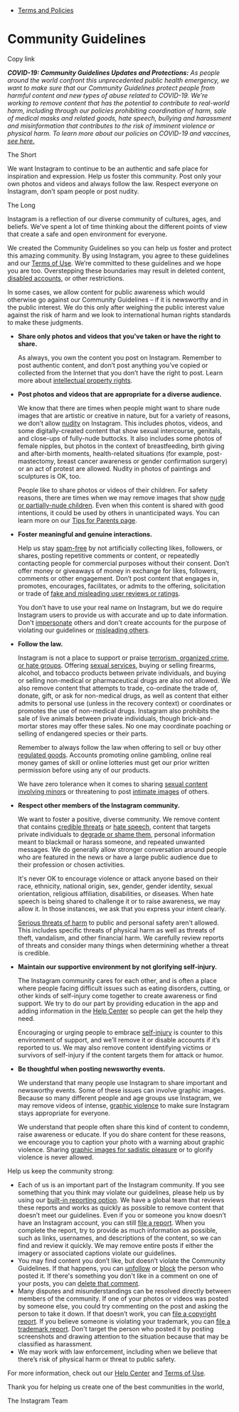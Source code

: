 *   [Terms and Policies](https://help.instagram.com/1417489251945243/?helpref=breadcrumb)

Community Guidelines
====================

Copy link

_**COVID-19: Community Guidelines Updates and Protections:** As people around the world confront this unprecedented public health emergency, we want to make sure that our Community Guidelines protect people from harmful content and new types of abuse related to COVID-19. We’re working to remove content that has the potential to contribute to real-world harm, including through our policies prohibiting coordination of harm, sale of medical masks and related goods, hate speech, bullying and harassment and misinformation that contributes to the risk of imminent violence or physical harm. To learn more about our policies on COVID-19 and vaccines, [see here.](https://help.instagram.com/697825587576762?helpref=faq_content)_

The Short

We want Instagram to continue to be an authentic and safe place for inspiration and expression. Help us foster this community. Post only your own photos and videos and always follow the law. Respect everyone on Instagram, don’t spam people or post nudity.

The Long

Instagram is a reflection of our diverse community of cultures, ages, and beliefs. We’ve spent a lot of time thinking about the different points of view that create a safe and open environment for everyone.

We created the Community Guidelines so you can help us foster and protect this amazing community. By using Instagram, you agree to these guidelines and our [Terms of Use](https://www.instagram.com/legal/terms). We’re committed to these guidelines and we hope you are too. Overstepping these boundaries may result in deleted content, [disabled accounts](https://help.instagram.com/366993040048856?helpref=faq_content), or other restrictions.

In some cases, we allow content for public awareness which would otherwise go against our Community Guidelines – if it is newsworthy and in the public interest. We do this only after weighing the public interest value against the risk of harm and we look to international human rights standards to make these judgments.

*   **Share only photos and videos that you’ve taken or have the right to share.**
    
    As always, you own the content you post on Instagram. Remember to post authentic content, and don’t post anything you’ve copied or collected from the Internet that you don’t have the right to post. Learn more about [intellectual property rights](https://help.instagram.com/126382350847838?helpref=faq_content).
    
*   **Post photos and videos that are appropriate for a diverse audience.**
    
    We know that there are times when people might want to share nude images that are artistic or creative in nature, but for a variety of reasons, we don’t allow [nudity](https://l.instagram.com/?u=https%3A%2F%2Fwww.facebook.com%2Fcommunitystandards%2Fadult_nudity_sexual_activity&e=AT1Ywf80p5BVR1_tj9TPtjyyMDBLn1aTtbSMWZCXICB7z36C3uv2W6OQCXnkwOxiTllwS1R70Vg6Ki9tKDkGuYVB5hs3S6Aylz09JEd-SxaUwMJ6HEGjwJ58lCWJQCntttBkzHaFu7zQ5iLSKgka0g) on Instagram. This includes photos, videos, and some digitally-created content that show sexual intercourse, genitals, and close-ups of fully-nude buttocks. It also includes some photos of female nipples, but photos in the context of breastfeeding, birth giving and after-birth moments, health-related situations (for example, post-mastectomy, breast cancer awareness or gender confirmation surgery) or an act of protest are allowed. Nudity in photos of paintings and sculptures is OK, too.
    
    People like to share photos or videos of their children. For safety reasons, there are times when we may remove images that show [nude or partially-nude children](https://l.instagram.com/?u=https%3A%2F%2Fwww.facebook.com%2Fcommunitystandards%2Fchild_nudity_sexual_exploitation&e=AT1Ywf80p5BVR1_tj9TPtjyyMDBLn1aTtbSMWZCXICB7z36C3uv2W6OQCXnkwOxiTllwS1R70Vg6Ki9tKDkGuYVB5hs3S6Aylz09JEd-SxaUwMJ6HEGjwJ58lCWJQCntttBkzHaFu7zQ5iLSKgka0g). Even when this content is shared with good intentions, it could be used by others in unanticipated ways. You can learn more on our [Tips for Parents page](https://help.instagram.com/154475974694511/?helpref=faq_content).
    
*   **Foster meaningful and genuine interactions.**
    
    Help us stay [spam-free](https://l.instagram.com/?u=https%3A%2F%2Fwww.facebook.com%2Fcommunitystandards%2Fspam&e=AT1Ywf80p5BVR1_tj9TPtjyyMDBLn1aTtbSMWZCXICB7z36C3uv2W6OQCXnkwOxiTllwS1R70Vg6Ki9tKDkGuYVB5hs3S6Aylz09JEd-SxaUwMJ6HEGjwJ58lCWJQCntttBkzHaFu7zQ5iLSKgka0g) by not artificially collecting likes, followers, or shares, posting repetitive comments or content, or repeatedly contacting people for commercial purposes without their consent. Don’t offer money or giveaways of money in exchange for likes, followers, comments or other engagement. Don’t post content that engages in, promotes, encourages, facilitates, or admits to the offering, solicitation or trade of [fake and misleading user reviews or ratings](https://l.instagram.com/?u=https%3A%2F%2Fwww.facebook.com%2Fcommunitystandards%2Ffraud_deception&e=AT1Ywf80p5BVR1_tj9TPtjyyMDBLn1aTtbSMWZCXICB7z36C3uv2W6OQCXnkwOxiTllwS1R70Vg6Ki9tKDkGuYVB5hs3S6Aylz09JEd-SxaUwMJ6HEGjwJ58lCWJQCntttBkzHaFu7zQ5iLSKgka0g).
    
    You don’t have to use your real name on Instagram, but we do require Instagram users to provide us with accurate and up to date information. Don't [impersonate](https://l.instagram.com/?u=https%3A%2F%2Fwww.facebook.com%2Fcommunitystandards%2Fmisrepresentation&e=AT1Ywf80p5BVR1_tj9TPtjyyMDBLn1aTtbSMWZCXICB7z36C3uv2W6OQCXnkwOxiTllwS1R70Vg6Ki9tKDkGuYVB5hs3S6Aylz09JEd-SxaUwMJ6HEGjwJ58lCWJQCntttBkzHaFu7zQ5iLSKgka0g) others and don't create accounts for the purpose of violating our guidelines or [misleading others](https://l.instagram.com/?u=https%3A%2F%2Ftransparency.fb.com%2Fpolicies%2Fcommunity-standards%2Finauthentic-behavior%2F&e=AT1Ywf80p5BVR1_tj9TPtjyyMDBLn1aTtbSMWZCXICB7z36C3uv2W6OQCXnkwOxiTllwS1R70Vg6Ki9tKDkGuYVB5hs3S6Aylz09JEd-SxaUwMJ6HEGjwJ58lCWJQCntttBkzHaFu7zQ5iLSKgka0g).
    
*   **Follow the law.**
    
    Instagram is not a place to support or praise [terrorism, organized crime, or hate groups](https://l.instagram.com/?u=https%3A%2F%2Fwww.facebook.com%2Fcommunitystandards%2Fdangerous_individuals_organizations&e=AT1Ywf80p5BVR1_tj9TPtjyyMDBLn1aTtbSMWZCXICB7z36C3uv2W6OQCXnkwOxiTllwS1R70Vg6Ki9tKDkGuYVB5hs3S6Aylz09JEd-SxaUwMJ6HEGjwJ58lCWJQCntttBkzHaFu7zQ5iLSKgka0g). Offering [sexual services](https://l.instagram.com/?u=https%3A%2F%2Fwww.facebook.com%2Fcommunitystandards%2Fsexual_solicitation&e=AT1Ywf80p5BVR1_tj9TPtjyyMDBLn1aTtbSMWZCXICB7z36C3uv2W6OQCXnkwOxiTllwS1R70Vg6Ki9tKDkGuYVB5hs3S6Aylz09JEd-SxaUwMJ6HEGjwJ58lCWJQCntttBkzHaFu7zQ5iLSKgka0g), buying or selling firearms, alcohol, and tobacco products between private individuals, and buying or selling non-medical or pharmaceutical drugs are also not allowed. We also remove content that attempts to trade, co-ordinate the trade of, donate, gift, or ask for non-medical drugs, as well as content that either admits to personal use (unless in the recovery context) or coordinates or promotes the use of non-medical drugs. Instagram also prohibits the sale of live animals between private individuals, though brick-and-mortar stores may offer these sales. No one may coordinate poaching or selling of endangered species or their parts.
    
    Remember to always follow the law when offering to sell or buy other [regulated goods](https://l.instagram.com/?u=https%3A%2F%2Fwww.facebook.com%2Fcommunitystandards%2Fregulated_goods&e=AT1Ywf80p5BVR1_tj9TPtjyyMDBLn1aTtbSMWZCXICB7z36C3uv2W6OQCXnkwOxiTllwS1R70Vg6Ki9tKDkGuYVB5hs3S6Aylz09JEd-SxaUwMJ6HEGjwJ58lCWJQCntttBkzHaFu7zQ5iLSKgka0g). Accounts promoting online gambling, online real money games of skill or online lotteries must get our prior written permission before using any of our products.
    
    We have zero tolerance when it comes to sharing [sexual content involving minors](https://l.instagram.com/?u=https%3A%2F%2Fwww.facebook.com%2Fcommunitystandards%2Fchild_nudity_sexual_exploitation&e=AT1Ywf80p5BVR1_tj9TPtjyyMDBLn1aTtbSMWZCXICB7z36C3uv2W6OQCXnkwOxiTllwS1R70Vg6Ki9tKDkGuYVB5hs3S6Aylz09JEd-SxaUwMJ6HEGjwJ58lCWJQCntttBkzHaFu7zQ5iLSKgka0g) or threatening to post [intimate images](https://l.instagram.com/?u=https%3A%2F%2Fwww.facebook.com%2Fcommunitystandards%2Fsexual_exploitation_adults&e=AT1Ywf80p5BVR1_tj9TPtjyyMDBLn1aTtbSMWZCXICB7z36C3uv2W6OQCXnkwOxiTllwS1R70Vg6Ki9tKDkGuYVB5hs3S6Aylz09JEd-SxaUwMJ6HEGjwJ58lCWJQCntttBkzHaFu7zQ5iLSKgka0g) of others.
    
*   **Respect other members of the Instagram community.**
    
    We want to foster a positive, diverse community. We remove content that contains [credible threats](https://l.instagram.com/?u=https%3A%2F%2Fwww.facebook.com%2Fcommunitystandards%2Fcredible_violence&e=AT1Ywf80p5BVR1_tj9TPtjyyMDBLn1aTtbSMWZCXICB7z36C3uv2W6OQCXnkwOxiTllwS1R70Vg6Ki9tKDkGuYVB5hs3S6Aylz09JEd-SxaUwMJ6HEGjwJ58lCWJQCntttBkzHaFu7zQ5iLSKgka0g) or [hate speech](https://l.instagram.com/?u=https%3A%2F%2Fwww.facebook.com%2Fcommunitystandards%2Fhate_speech&e=AT1Ywf80p5BVR1_tj9TPtjyyMDBLn1aTtbSMWZCXICB7z36C3uv2W6OQCXnkwOxiTllwS1R70Vg6Ki9tKDkGuYVB5hs3S6Aylz09JEd-SxaUwMJ6HEGjwJ58lCWJQCntttBkzHaFu7zQ5iLSKgka0g), content that targets private individuals to [degrade or shame them](https://l.instagram.com/?u=https%3A%2F%2Fwww.facebook.com%2Fcommunitystandards%2Fbullying&e=AT1Ywf80p5BVR1_tj9TPtjyyMDBLn1aTtbSMWZCXICB7z36C3uv2W6OQCXnkwOxiTllwS1R70Vg6Ki9tKDkGuYVB5hs3S6Aylz09JEd-SxaUwMJ6HEGjwJ58lCWJQCntttBkzHaFu7zQ5iLSKgka0g), personal information meant to blackmail or harass someone, and repeated unwanted messages. We do generally allow stronger conversation around people who are featured in the news or have a large public audience due to their profession or chosen activities.
    
    It's never OK to encourage violence or attack anyone based on their race, ethnicity, national origin, sex, gender, gender identity, sexual orientation, religious affiliation, disabilities, or diseases. When hate speech is being shared to challenge it or to raise awareness, we may allow it. In those instances, we ask that you express your intent clearly.
    
    [Serious threats of harm](https://l.instagram.com/?u=https%3A%2F%2Fwww.facebook.com%2Fcommunitystandards%2Fcredible_violence&e=AT1Ywf80p5BVR1_tj9TPtjyyMDBLn1aTtbSMWZCXICB7z36C3uv2W6OQCXnkwOxiTllwS1R70Vg6Ki9tKDkGuYVB5hs3S6Aylz09JEd-SxaUwMJ6HEGjwJ58lCWJQCntttBkzHaFu7zQ5iLSKgka0g) to public and personal safety aren't allowed. This includes specific threats of physical harm as well as threats of theft, vandalism, and other financial harm. We carefully review reports of threats and consider many things when determining whether a threat is credible.
    
*   **Maintain our supportive environment by not glorifying self-injury.**
    
    The Instagram community cares for each other, and is often a place where people facing difficult issues such as eating disorders, cutting, or other kinds of self-injury come together to create awareness or find support. We try to do our part by providing education in the app and adding information in the [Help Center](https://help.instagram.com/) so people can get the help they need.
    
    Encouraging or urging people to embrace [self-injury](https://l.instagram.com/?u=https%3A%2F%2Fwww.facebook.com%2Fcommunitystandards%2Fsuicide_self_injury_violence&e=AT1Ywf80p5BVR1_tj9TPtjyyMDBLn1aTtbSMWZCXICB7z36C3uv2W6OQCXnkwOxiTllwS1R70Vg6Ki9tKDkGuYVB5hs3S6Aylz09JEd-SxaUwMJ6HEGjwJ58lCWJQCntttBkzHaFu7zQ5iLSKgka0g) is counter to this environment of support, and we’ll remove it or disable accounts if it’s reported to us. We may also remove content identifying victims or survivors of self-injury if the content targets them for attack or humor.
    
*   **Be thoughtful when posting newsworthy events.**
    
    We understand that many people use Instagram to share important and newsworthy events. Some of these issues can involve graphic images. Because so many different people and age groups use Instagram, we may remove videos of intense, [graphic violence](https://l.instagram.com/?u=https%3A%2F%2Fwww.facebook.com%2Fcommunitystandards%2Fgraphic_violence&e=AT1Ywf80p5BVR1_tj9TPtjyyMDBLn1aTtbSMWZCXICB7z36C3uv2W6OQCXnkwOxiTllwS1R70Vg6Ki9tKDkGuYVB5hs3S6Aylz09JEd-SxaUwMJ6HEGjwJ58lCWJQCntttBkzHaFu7zQ5iLSKgka0g) to make sure Instagram stays appropriate for everyone.
    
    We understand that people often share this kind of content to condemn, raise awareness or educate. If you do share content for these reasons, we encourage you to caption your photo with a warning about graphic violence. Sharing [graphic images for sadistic pleasure](https://l.instagram.com/?u=https%3A%2F%2Fwww.facebook.com%2Fcommunitystandards%2Fcruel_insensitive&e=AT1Ywf80p5BVR1_tj9TPtjyyMDBLn1aTtbSMWZCXICB7z36C3uv2W6OQCXnkwOxiTllwS1R70Vg6Ki9tKDkGuYVB5hs3S6Aylz09JEd-SxaUwMJ6HEGjwJ58lCWJQCntttBkzHaFu7zQ5iLSKgka0g) or to glorify violence is never allowed.
    

Help us keep the community strong:

*   Each of us is an important part of the Instagram community. If you see something that you think may violate our guidelines, please help us by using our [built-in reporting option](https://help.instagram.com/165828726894770?helpref=faq_content). We have a global team that reviews these reports and works as quickly as possible to remove content that doesn’t meet our guidelines. Even if you or someone you know doesn’t have an Instagram account, you can still [file a report](https://help.instagram.com/contact/383679321740945). When you complete the report, try to provide as much information as possible, such as links, usernames, and descriptions of the content, so we can find and review it quickly. We may remove entire posts if either the imagery or associated captions violate our guidelines.
*   You may find content you don’t like, but doesn’t violate the Community Guidelines. If that happens, you can [unfollow](https://help.instagram.com/286340048138725?helpref=faq_content) or [block](https://help.instagram.com/426700567389543/?helpref=faq_content) the person who posted it. If there's something you don't like in a comment on one of your posts, you can [delete that comment](https://help.instagram.com/289098941190483?helpref=faq_content).
*   Many disputes and misunderstandings can be resolved directly between members of the community. If one of your photos or videos was posted by someone else, you could try commenting on the post and asking the person to take it down. If that doesn’t work, you can [file a copyright report](https://help.instagram.com/126382350847838?helpref=faq_content). If you believe someone is violating your trademark, you can [file a trademark report](https://help.instagram.com/222826637847963?helpref=faq_content). Don't target the person who posted it by posting screenshots and drawing attention to the situation because that may be classified as harassment.
*   We may work with law enforcement, including when we believe that there’s risk of physical harm or threat to public safety.

For more information, check out our [Help Center](https://help.instagram.com/) and [Terms of Use](https://l.instagram.com/?u=http%3A%2F%2Finstagram.com%2Flegal%2Fterms%2F%23&e=AT1Ywf80p5BVR1_tj9TPtjyyMDBLn1aTtbSMWZCXICB7z36C3uv2W6OQCXnkwOxiTllwS1R70Vg6Ki9tKDkGuYVB5hs3S6Aylz09JEd-SxaUwMJ6HEGjwJ58lCWJQCntttBkzHaFu7zQ5iLSKgka0g).

Thank you for helping us create one of the best communities in the world,

The Instagram Team